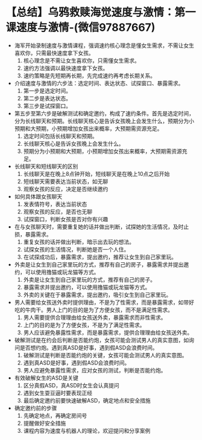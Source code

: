 # 【总结】乌鸦救赎海觉速度与激情：第一课速度与激情-(微信97887667)

-   海军开始录制速度与激情课程，强调速约核心理念是懂女生需求，不需让女生喜欢你，只需最快速度拿下女孩。
    1.  核心理念是不需让女生喜欢你，只需懂女生需求。
    2.  速约方法强调以最快速度拿下女孩。
    3.  速约策略是先短期再长期，先完成速约再考虑长期关系。
-   介绍速度与激情的六步法：选定时间、表达状态、试探窗口、暴露需求。
    1.  第一步是选定时间。
    2.  第二步是表达状态。
    3.  第三步是试探窗口。
-   第五步至第六步是破解测试和确定邀约，构成了速约条件。首先是选定时间，分为长线聊天和预期。长线聊天核心是告诉女孩晚上会发生什么，预期分为小预期和大预期，小预期增加女孩出来概率，大预期需资源充足。
    1.  选定时间包括长线聊天和预期。
    2.  长线聊天核心是告诉女孩晚上会发生什么。
    3.  预期分为小预期和大预期，小预期增加女孩出来概率，大预期需资源充足。
-   长线聊天和短线聊天的区别
    1.  长线聊天是在晚上8点钟开始，短线聊天是在晚上10点之后开始
    2.  短线聊天需要表达当前状态，如无聊
    3.  观察女孩的反应，决定是否继续邀约
-   如何具体跟女孩聊天
    1.  发表情符号，表达当前状态
    2.  观察女孩的反应，是否也无聊
    3.  试探窗口，判断女孩是否对你有兴趣
-   在与女孩聊天时，需要重复她的话并做出判断，试探她的生活情况，及时止损，暴露需求。
    1.  重复女孩的话并做出判断，暗示出去玩的想法。
    2.  试探女孩的生活情况，判断她是否一个人住。
    3.  在试探成功后，暴露需求，提出邀约，推荐让女生到自己家里玩。
-   外卖是让女生到自己家里玩的方式，推荐有自己的房子，暴露需求并提出邀约，可以使用撸猫或玩龙猫等方式。
    1.  外卖是让女生到自己家里玩的方式，推荐有自己的房子。
    2.  暴露需求并提出邀约，可以使用撸猫或玩龙猫等方式。
    3.  外卖的关键在于暴露需求，提出邀约，吸引女生到自己家里玩。
-   男人需要给女孩送外卖时提供理由，不是为了性需求，而是暴露需求，如带好吃的牛肉干。男人上门的目的是为了方便女孩，而不是满足性需求。
    1.  男人需要提供合理理由给女孩送外卖，暴露需求而非性需求。
    2.  上门的目的是为了方便女孩，不是为了满足性需求。
    3.  男人应该避免暴露性需求，而是暴露需求，提供合理理由给女孩送外卖。
-   破解测试是在约会后判断是否能约炮，女孩可能会测试男人的真实意图，如询问是否想约炮。遇到真ASD是好事，遇到假ASD会浪费时间。
    1.  破解测试是判断是否能约炮的关键，女孩可能会测试男人的真实意图。
    2.  遇到真ASD是好事，遇到假ASD会浪费时间。
    3.  男人应避免暴露性需求，应对女孩的测试，判断是否能约炮。
-   有效破解女生的ASD是关键
    1.  区分真假ASD，真ASD时女生会认真提问
    2.  遇到女生耍豆逼时要表现正经
    3.  最后确定邀约前要快速破解ASD，确定地点和安全措施
-   确定邀约前的步骤
    1.  先确定地点，再确定房间号
    2.  提醒做好安全措施
    3.  课程内容为速度与机器人的理论，欢迎提问和分享案例